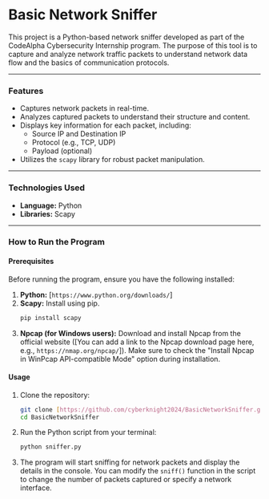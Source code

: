 # Basic Network Sniffer

This project is a Python-based network sniffer developed as part of the CodeAlpha Cybersecurity Internship program. The purpose of this tool is to capture and analyze network traffic packets to understand network data flow and the basics of communication protocols.

---

### Features

- Captures network packets in real-time.
- Analyzes captured packets to understand their structure and content.
- Displays key information for each packet, including:
    - Source IP and Destination IP
    - Protocol (e.g., TCP, UDP)
    - Payload (optional)
- Utilizes the `scapy` library for robust packet manipulation.

---

### Technologies Used

- **Language:** Python
- **Libraries:** Scapy

---

### How to Run the Program

#### Prerequisites

Before running the program, ensure you have the following installed:

1.  **Python:** [`https://www.python.org/downloads/`]
2.  **Scapy:** Install using pip.
    ```bash
    pip install scapy
    ```
3.  **Npcap (for Windows users):** Download and install Npcap from the official website ([You can add a link to the Npcap download page here, e.g., `https://nmap.org/npcap/`]). Make sure to check the "Install Npcap in WinPcap API-compatible Mode" option during installation.

#### Usage

1.  Clone the repository:
    ```bash
    git clone [https://github.com/cyberknight2024/BasicNetworkSniffer.git](https://github.com/cyberknight2024/BasicNetworkSniffer.git)
    cd BasicNetworkSniffer
    ```
2.  Run the Python script from your terminal:
    ```bash
    python sniffer.py
    ```
3.  The program will start sniffing for network packets and display the details in the console. You can modify the `sniff()` function in the script to change the number of packets captured or specify a network interface.
